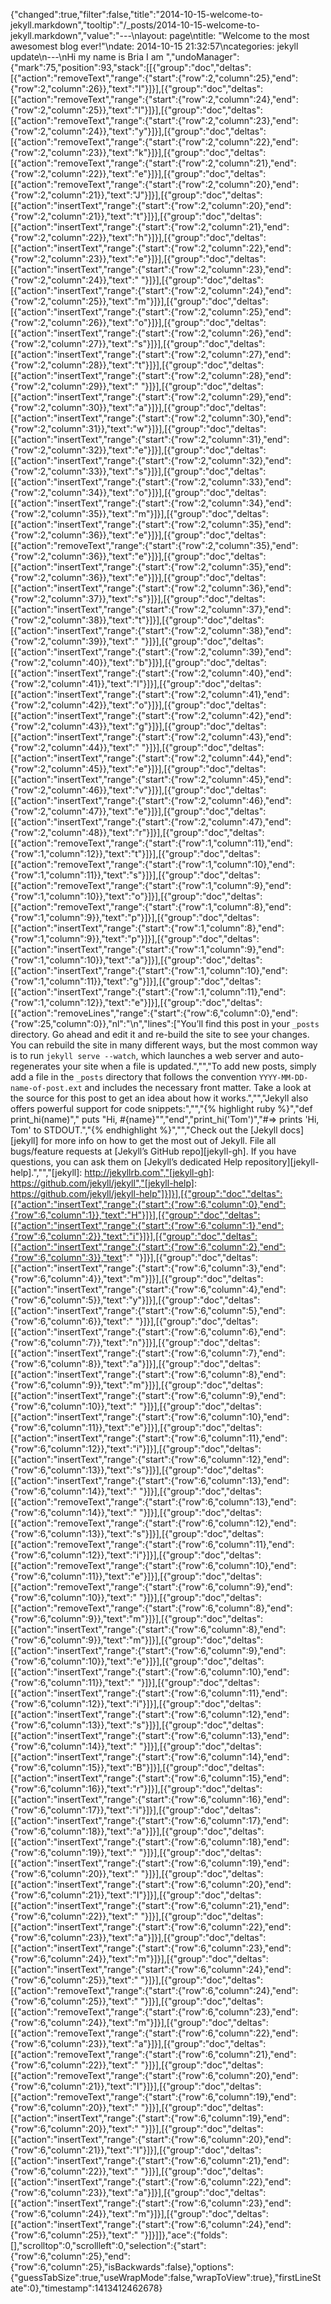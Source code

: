 {"changed":true,"filter":false,"title":"2014-10-15-welcome-to-jekyll.markdown","tooltip":"/_posts/2014-10-15-welcome-to-jekyll.markdown","value":"---\nlayout: page\ntitle:  \"Welcome to the most awesomest blog ever!\"\ndate:   2014-10-15 21:32:57\ncategories: jekyll update\n---\nHi my name is Bria  I am ","undoManager":{"mark":75,"position":93,"stack":[[{"group":"doc","deltas":[{"action":"removeText","range":{"start":{"row":2,"column":25},"end":{"row":2,"column":26}},"text":"l"}]}],[{"group":"doc","deltas":[{"action":"removeText","range":{"start":{"row":2,"column":24},"end":{"row":2,"column":25}},"text":"l"}]}],[{"group":"doc","deltas":[{"action":"removeText","range":{"start":{"row":2,"column":23},"end":{"row":2,"column":24}},"text":"y"}]}],[{"group":"doc","deltas":[{"action":"removeText","range":{"start":{"row":2,"column":22},"end":{"row":2,"column":23}},"text":"k"}]}],[{"group":"doc","deltas":[{"action":"removeText","range":{"start":{"row":2,"column":21},"end":{"row":2,"column":22}},"text":"e"}]}],[{"group":"doc","deltas":[{"action":"removeText","range":{"start":{"row":2,"column":20},"end":{"row":2,"column":21}},"text":"J"}]}],[{"group":"doc","deltas":[{"action":"insertText","range":{"start":{"row":2,"column":20},"end":{"row":2,"column":21}},"text":"t"}]}],[{"group":"doc","deltas":[{"action":"insertText","range":{"start":{"row":2,"column":21},"end":{"row":2,"column":22}},"text":"h"}]}],[{"group":"doc","deltas":[{"action":"insertText","range":{"start":{"row":2,"column":22},"end":{"row":2,"column":23}},"text":"e"}]}],[{"group":"doc","deltas":[{"action":"insertText","range":{"start":{"row":2,"column":23},"end":{"row":2,"column":24}},"text":" "}]}],[{"group":"doc","deltas":[{"action":"insertText","range":{"start":{"row":2,"column":24},"end":{"row":2,"column":25}},"text":"m"}]}],[{"group":"doc","deltas":[{"action":"insertText","range":{"start":{"row":2,"column":25},"end":{"row":2,"column":26}},"text":"o"}]}],[{"group":"doc","deltas":[{"action":"insertText","range":{"start":{"row":2,"column":26},"end":{"row":2,"column":27}},"text":"s"}]}],[{"group":"doc","deltas":[{"action":"insertText","range":{"start":{"row":2,"column":27},"end":{"row":2,"column":28}},"text":"t"}]}],[{"group":"doc","deltas":[{"action":"insertText","range":{"start":{"row":2,"column":28},"end":{"row":2,"column":29}},"text":" "}]}],[{"group":"doc","deltas":[{"action":"insertText","range":{"start":{"row":2,"column":29},"end":{"row":2,"column":30}},"text":"a"}]}],[{"group":"doc","deltas":[{"action":"insertText","range":{"start":{"row":2,"column":30},"end":{"row":2,"column":31}},"text":"w"}]}],[{"group":"doc","deltas":[{"action":"insertText","range":{"start":{"row":2,"column":31},"end":{"row":2,"column":32}},"text":"e"}]}],[{"group":"doc","deltas":[{"action":"insertText","range":{"start":{"row":2,"column":32},"end":{"row":2,"column":33}},"text":"s"}]}],[{"group":"doc","deltas":[{"action":"insertText","range":{"start":{"row":2,"column":33},"end":{"row":2,"column":34}},"text":"o"}]}],[{"group":"doc","deltas":[{"action":"insertText","range":{"start":{"row":2,"column":34},"end":{"row":2,"column":35}},"text":"m"}]}],[{"group":"doc","deltas":[{"action":"insertText","range":{"start":{"row":2,"column":35},"end":{"row":2,"column":36}},"text":"e"}]}],[{"group":"doc","deltas":[{"action":"removeText","range":{"start":{"row":2,"column":35},"end":{"row":2,"column":36}},"text":"e"}]}],[{"group":"doc","deltas":[{"action":"insertText","range":{"start":{"row":2,"column":35},"end":{"row":2,"column":36}},"text":"e"}]}],[{"group":"doc","deltas":[{"action":"insertText","range":{"start":{"row":2,"column":36},"end":{"row":2,"column":37}},"text":"s"}]}],[{"group":"doc","deltas":[{"action":"insertText","range":{"start":{"row":2,"column":37},"end":{"row":2,"column":38}},"text":"t"}]}],[{"group":"doc","deltas":[{"action":"insertText","range":{"start":{"row":2,"column":38},"end":{"row":2,"column":39}},"text":" "}]}],[{"group":"doc","deltas":[{"action":"insertText","range":{"start":{"row":2,"column":39},"end":{"row":2,"column":40}},"text":"b"}]}],[{"group":"doc","deltas":[{"action":"insertText","range":{"start":{"row":2,"column":40},"end":{"row":2,"column":41}},"text":"l"}]}],[{"group":"doc","deltas":[{"action":"insertText","range":{"start":{"row":2,"column":41},"end":{"row":2,"column":42}},"text":"o"}]}],[{"group":"doc","deltas":[{"action":"insertText","range":{"start":{"row":2,"column":42},"end":{"row":2,"column":43}},"text":"g"}]}],[{"group":"doc","deltas":[{"action":"insertText","range":{"start":{"row":2,"column":43},"end":{"row":2,"column":44}},"text":" "}]}],[{"group":"doc","deltas":[{"action":"insertText","range":{"start":{"row":2,"column":44},"end":{"row":2,"column":45}},"text":"e"}]}],[{"group":"doc","deltas":[{"action":"insertText","range":{"start":{"row":2,"column":45},"end":{"row":2,"column":46}},"text":"v"}]}],[{"group":"doc","deltas":[{"action":"insertText","range":{"start":{"row":2,"column":46},"end":{"row":2,"column":47}},"text":"e"}]}],[{"group":"doc","deltas":[{"action":"insertText","range":{"start":{"row":2,"column":47},"end":{"row":2,"column":48}},"text":"r"}]}],[{"group":"doc","deltas":[{"action":"removeText","range":{"start":{"row":1,"column":11},"end":{"row":1,"column":12}},"text":"t"}]}],[{"group":"doc","deltas":[{"action":"removeText","range":{"start":{"row":1,"column":10},"end":{"row":1,"column":11}},"text":"s"}]}],[{"group":"doc","deltas":[{"action":"removeText","range":{"start":{"row":1,"column":9},"end":{"row":1,"column":10}},"text":"o"}]}],[{"group":"doc","deltas":[{"action":"removeText","range":{"start":{"row":1,"column":8},"end":{"row":1,"column":9}},"text":"p"}]}],[{"group":"doc","deltas":[{"action":"insertText","range":{"start":{"row":1,"column":8},"end":{"row":1,"column":9}},"text":"p"}]}],[{"group":"doc","deltas":[{"action":"insertText","range":{"start":{"row":1,"column":9},"end":{"row":1,"column":10}},"text":"a"}]}],[{"group":"doc","deltas":[{"action":"insertText","range":{"start":{"row":1,"column":10},"end":{"row":1,"column":11}},"text":"g"}]}],[{"group":"doc","deltas":[{"action":"insertText","range":{"start":{"row":1,"column":11},"end":{"row":1,"column":12}},"text":"e"}]}],[{"group":"doc","deltas":[{"action":"removeLines","range":{"start":{"row":6,"column":0},"end":{"row":25,"column":0}},"nl":"\n","lines":["You’ll find this post in your `_posts` directory. Go ahead and edit it and re-build the site to see your changes. You can rebuild the site in many different ways, but the most common way is to run `jekyll serve --watch`, which launches a web server and auto-regenerates your site when a file is updated.","","To add new posts, simply add a file in the `_posts` directory that follows the convention `YYYY-MM-DD-name-of-post.ext` and includes the necessary front matter. Take a look at the source for this post to get an idea about how it works.","","Jekyll also offers powerful support for code snippets:","","{% highlight ruby %}","def print_hi(name)","  puts \"Hi, #{name}\"","end","print_hi('Tom')","#=> prints 'Hi, Tom' to STDOUT.","{% endhighlight %}","","Check out the [Jekyll docs][jekyll] for more info on how to get the most out of Jekyll. File all bugs/feature requests at [Jekyll’s GitHub repo][jekyll-gh]. If you have questions, you can ask them on [Jekyll’s dedicated Help repository][jekyll-help].","","[jekyll]:      http://jekyllrb.com","[jekyll-gh]:   https://github.com/jekyll/jekyll","[jekyll-help]: https://github.com/jekyll/jekyll-help"]}]}],[{"group":"doc","deltas":[{"action":"insertText","range":{"start":{"row":6,"column":0},"end":{"row":6,"column":1}},"text":"H"}]}],[{"group":"doc","deltas":[{"action":"insertText","range":{"start":{"row":6,"column":1},"end":{"row":6,"column":2}},"text":"i"}]}],[{"group":"doc","deltas":[{"action":"insertText","range":{"start":{"row":6,"column":2},"end":{"row":6,"column":3}},"text":" "}]}],[{"group":"doc","deltas":[{"action":"insertText","range":{"start":{"row":6,"column":3},"end":{"row":6,"column":4}},"text":"m"}]}],[{"group":"doc","deltas":[{"action":"insertText","range":{"start":{"row":6,"column":4},"end":{"row":6,"column":5}},"text":"y"}]}],[{"group":"doc","deltas":[{"action":"insertText","range":{"start":{"row":6,"column":5},"end":{"row":6,"column":6}},"text":" "}]}],[{"group":"doc","deltas":[{"action":"insertText","range":{"start":{"row":6,"column":6},"end":{"row":6,"column":7}},"text":"n"}]}],[{"group":"doc","deltas":[{"action":"insertText","range":{"start":{"row":6,"column":7},"end":{"row":6,"column":8}},"text":"a"}]}],[{"group":"doc","deltas":[{"action":"insertText","range":{"start":{"row":6,"column":8},"end":{"row":6,"column":9}},"text":"m"}]}],[{"group":"doc","deltas":[{"action":"insertText","range":{"start":{"row":6,"column":9},"end":{"row":6,"column":10}},"text":" "}]}],[{"group":"doc","deltas":[{"action":"insertText","range":{"start":{"row":6,"column":10},"end":{"row":6,"column":11}},"text":"e"}]}],[{"group":"doc","deltas":[{"action":"insertText","range":{"start":{"row":6,"column":11},"end":{"row":6,"column":12}},"text":"i"}]}],[{"group":"doc","deltas":[{"action":"insertText","range":{"start":{"row":6,"column":12},"end":{"row":6,"column":13}},"text":"s"}]}],[{"group":"doc","deltas":[{"action":"insertText","range":{"start":{"row":6,"column":13},"end":{"row":6,"column":14}},"text":" "}]}],[{"group":"doc","deltas":[{"action":"removeText","range":{"start":{"row":6,"column":13},"end":{"row":6,"column":14}},"text":" "}]}],[{"group":"doc","deltas":[{"action":"removeText","range":{"start":{"row":6,"column":12},"end":{"row":6,"column":13}},"text":"s"}]}],[{"group":"doc","deltas":[{"action":"removeText","range":{"start":{"row":6,"column":11},"end":{"row":6,"column":12}},"text":"i"}]}],[{"group":"doc","deltas":[{"action":"removeText","range":{"start":{"row":6,"column":10},"end":{"row":6,"column":11}},"text":"e"}]}],[{"group":"doc","deltas":[{"action":"removeText","range":{"start":{"row":6,"column":9},"end":{"row":6,"column":10}},"text":" "}]}],[{"group":"doc","deltas":[{"action":"removeText","range":{"start":{"row":6,"column":8},"end":{"row":6,"column":9}},"text":"m"}]}],[{"group":"doc","deltas":[{"action":"insertText","range":{"start":{"row":6,"column":8},"end":{"row":6,"column":9}},"text":"m"}]}],[{"group":"doc","deltas":[{"action":"insertText","range":{"start":{"row":6,"column":9},"end":{"row":6,"column":10}},"text":"e"}]}],[{"group":"doc","deltas":[{"action":"insertText","range":{"start":{"row":6,"column":10},"end":{"row":6,"column":11}},"text":" "}]}],[{"group":"doc","deltas":[{"action":"insertText","range":{"start":{"row":6,"column":11},"end":{"row":6,"column":12}},"text":"i"}]}],[{"group":"doc","deltas":[{"action":"insertText","range":{"start":{"row":6,"column":12},"end":{"row":6,"column":13}},"text":"s"}]}],[{"group":"doc","deltas":[{"action":"insertText","range":{"start":{"row":6,"column":13},"end":{"row":6,"column":14}},"text":" "}]}],[{"group":"doc","deltas":[{"action":"insertText","range":{"start":{"row":6,"column":14},"end":{"row":6,"column":15}},"text":"B"}]}],[{"group":"doc","deltas":[{"action":"insertText","range":{"start":{"row":6,"column":15},"end":{"row":6,"column":16}},"text":"r"}]}],[{"group":"doc","deltas":[{"action":"insertText","range":{"start":{"row":6,"column":16},"end":{"row":6,"column":17}},"text":"i"}]}],[{"group":"doc","deltas":[{"action":"insertText","range":{"start":{"row":6,"column":17},"end":{"row":6,"column":18}},"text":"a"}]}],[{"group":"doc","deltas":[{"action":"insertText","range":{"start":{"row":6,"column":18},"end":{"row":6,"column":19}},"text":" "}]}],[{"group":"doc","deltas":[{"action":"insertText","range":{"start":{"row":6,"column":19},"end":{"row":6,"column":20}},"text":" "}]}],[{"group":"doc","deltas":[{"action":"insertText","range":{"start":{"row":6,"column":20},"end":{"row":6,"column":21}},"text":"I"}]}],[{"group":"doc","deltas":[{"action":"insertText","range":{"start":{"row":6,"column":21},"end":{"row":6,"column":22}},"text":" "}]}],[{"group":"doc","deltas":[{"action":"insertText","range":{"start":{"row":6,"column":22},"end":{"row":6,"column":23}},"text":"a"}]}],[{"group":"doc","deltas":[{"action":"insertText","range":{"start":{"row":6,"column":23},"end":{"row":6,"column":24}},"text":"m"}]}],[{"group":"doc","deltas":[{"action":"insertText","range":{"start":{"row":6,"column":24},"end":{"row":6,"column":25}},"text":" "}]}],[{"group":"doc","deltas":[{"action":"removeText","range":{"start":{"row":6,"column":24},"end":{"row":6,"column":25}},"text":" "}]}],[{"group":"doc","deltas":[{"action":"removeText","range":{"start":{"row":6,"column":23},"end":{"row":6,"column":24}},"text":"m"}]}],[{"group":"doc","deltas":[{"action":"removeText","range":{"start":{"row":6,"column":22},"end":{"row":6,"column":23}},"text":"a"}]}],[{"group":"doc","deltas":[{"action":"removeText","range":{"start":{"row":6,"column":21},"end":{"row":6,"column":22}},"text":" "}]}],[{"group":"doc","deltas":[{"action":"removeText","range":{"start":{"row":6,"column":20},"end":{"row":6,"column":21}},"text":"I"}]}],[{"group":"doc","deltas":[{"action":"removeText","range":{"start":{"row":6,"column":19},"end":{"row":6,"column":20}},"text":" "}]}],[{"group":"doc","deltas":[{"action":"insertText","range":{"start":{"row":6,"column":19},"end":{"row":6,"column":20}},"text":" "}]}],[{"group":"doc","deltas":[{"action":"insertText","range":{"start":{"row":6,"column":20},"end":{"row":6,"column":21}},"text":"I"}]}],[{"group":"doc","deltas":[{"action":"insertText","range":{"start":{"row":6,"column":21},"end":{"row":6,"column":22}},"text":" "}]}],[{"group":"doc","deltas":[{"action":"insertText","range":{"start":{"row":6,"column":22},"end":{"row":6,"column":23}},"text":"a"}]}],[{"group":"doc","deltas":[{"action":"insertText","range":{"start":{"row":6,"column":23},"end":{"row":6,"column":24}},"text":"m"}]}],[{"group":"doc","deltas":[{"action":"insertText","range":{"start":{"row":6,"column":24},"end":{"row":6,"column":25}},"text":" "}]}]]},"ace":{"folds":[],"scrolltop":0,"scrollleft":0,"selection":{"start":{"row":6,"column":25},"end":{"row":6,"column":25},"isBackwards":false},"options":{"guessTabSize":true,"useWrapMode":false,"wrapToView":true},"firstLineState":0},"timestamp":1413412462678}